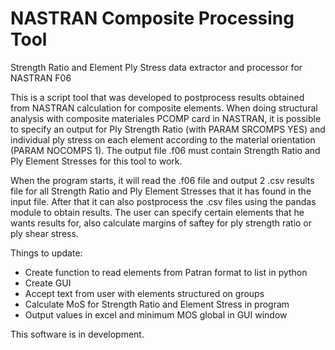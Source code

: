 # NASTRAN Composite Processing Tool
Strength Ratio and Element Ply Stress data extractor and processor for NASTRAN F06 

This is a script tool that was developed to postprocess results obtained from NASTRAN calculation for composite elements. When doing structural analysis with composite materiales PCOMP card in NASTRAN, it is possible to specify an output for Ply Strength Ratio (with PARAM SRCOMPS YES) and individual ply stress on each element according to the material orientation (PARAM NOCOMPS 1). The output file .f06 must contain Strength Ratio and Ply Element Stresses for this tool to work. 

When the program starts, it will read the .f06 file and output 2 .csv results file for all Strength Ratio and Ply Element Stresses that it has found in the input file. After that it can also postprocess the .csv files using the pandas module to obtain results. The user can specify certain elements that he wants results for, also calculate margins of saftey for ply strength ratio or ply shear stress. 

Things to update:
- Create function to read elements from Patran format to list in python
- Create GUI
- Accept text from user with elements structured on groups
- Calculate MoS for Strength Ratio and Element Stress in program
- Output values in excel and minimum MOS global in GUI window


This software is in development.
